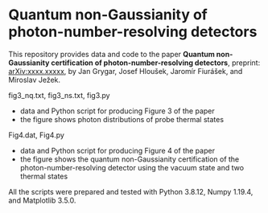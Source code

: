 # Quantum non-Gaussianity of photon-number-resolving detectors

This repository provides data and code to the paper **Quantum non-Gaussianity certification of photon-number-resolving detectors**, preprint: [arXiv:xxxx.xxxxx](https://arxiv.org/abs/xxxx.xxxxx), by Jan Grygar, Josef Hloušek, Jaromír Fiurášek, and Miroslav Ježek.

fig3_nq.txt, fig3_ns.txt, fig3.py
- data and Python script for producing Figure 3 of the paper
- the figure shows photon distributions of probe thermal states

Fig4.dat, Fig4.py
- data and Python script for producing Figure 4 of the paper
- the figure shows the quantum non-Gaussianity certification of the photon-number-resolving detector using the vacuum state and two thermal states



All the scripts were prepared and tested with Python 3.8.12, Numpy 1.19.4, and Matplotlib 3.5.0.

